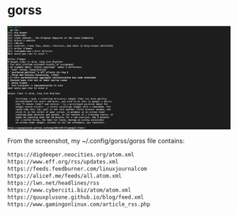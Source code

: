 # gorss

![](./screenshot.png)

From the screenshot, my ~/.config/gorss/gorss file contains:
```
https://digdeeper.neocities.org/atom.xml
https://www.eff.org/rss/updates.xml
https://feeds.feedburner.com/linuxjournalcom
https://alicef.me/feeds/all.atom.xml
https://lwn.net/headlines/rss
https://www.cyberciti.biz/atom/atom.xml
https://quuxplusone.github.io/blog/feed.xml
https://www.gamingonlinux.com/article_rss.php
```
